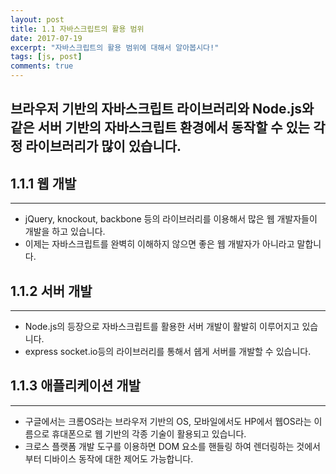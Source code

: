 ```yaml
---
layout: post
title: 1.1 자바스크립트의 활용 범위
date: 2017-07-19
excerpt: "자바스크립트의 활용 범위에 대해서 알아봅시다!"
tags: [js, post]
comments: true
---
```


## 브라우저 기반의 자바스크립트 라이브러리와 Node.js와 같은 서버 기반의 자바스크립트 환경에서 동작할 수 있는 각정 라이브러리가 많이 있습니다.

## 1.1.1 웹 개발
-------------

- jQuery, knockout, backbone 등의 라이브러리를 이용해서 많은 웹 개발자들이 개발을 하고 있습니다.
- 이제는 자바스크립트를 완벽히 이해하지 않으면 좋은 웹 개발자가 아니라고 말합니다.

## 1.1.2 서버 개발
---------------

- Node.js의 등장으로 자바스크립트를 활용한 서버 개발이 활발히 이루어지고 있습니다.
- express socket.io등의 라이브러리를 통해서 쉡게 서버를 개발할 수 있습니다.

## 1.1.3 애플리케이션 개발
---------------------

- 구글에서는 크롬OS라는 브라우저 기반의 OS, 모바일에서도 HP에서 웹OS라는 이름으로 휴대폰으로 웹 기반의 각종 기술이 활용되고 있습니다.
- 크로스 플랫폼 개발 도구를 이용하면 DOM 요소를 핸들링 하여 렌더링하는 것에서부터 디바이스 동작에 대한 제어도 가능합니다.